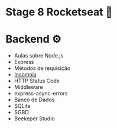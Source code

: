 # Stage 8 Rocketseat 🚀

# Backend ⚙️

- Aulas sobre Node.js
- Express
- Métodos de requisição
- [Insomnia](https://insomnia.rest/)
- HTTP Status Code
- Middleware
- express-async-errors
- Banco de Dados
- SQLite
- SGBD
- Beekeper Studio